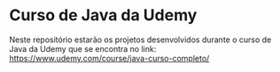 # Curso de Java da Udemy

Neste repositório estarão os projetos desenvolvidos durante o curso de Java da Udemy que se encontra no link:
https://www.udemy.com/course/java-curso-completo/